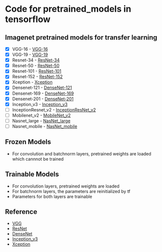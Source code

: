 # Code for pretrained\_models in tensorflow

## Imagenet pretrained models for transfer learning
- [x] VGG-16 - [VGG-16](https://github.com/fchollet/deep-learning-models/releases/download/v0.1/vgg16_weights_tf_dim_ordering_tf_kernels_notop.h5)
- [x] VGG-19 - [VGG-19](https://github.com/fchollet/deep-learning-models/releases/download/v0.1/vgg19_weights_tf_dim_ordering_tf_kernels_notop.h5)
- [x] Resnet-34 - [ResNet-34](https://github.com/qubvel/classification_models/releases/download/0.0.1/resnet34_imagenet_1000_no_top.h5)
- [x] Resnet-50 - [ResNet-50](https://github.com/fchollet/deep-learning-models/releases/download/v0.2/resnet50_weights_tf_dim_ordering_tf_kernels_notop.h5)
- [x] Resnet-101 - [ResNet-101](https://drive.google.com/file/d/0Byy2AcGyEVxfTmRRVmpGWDczaXM/view)
- [x] Resnet-152 - [ResNet-152](https://drive.google.com/file/d/0Byy2AcGyEVxfeXExMzNNOHpEODg/view)
- [x] Xception - [Xception](https://github.com/fchollet/deep-learning-models/releases/download/v0.4/xception_weights_tf_dim_ordering_tf_kernels_notop.h5)
- [x] Densenet-121 - [DenseNet-121](https://github.com/fchollet/deep-learning-models/releases/download/v0.8/densenet121_weights_tf_dim_ordering_tf_kernels_notop.h5)
- [x] Densenet-169 - [DenseNet-169](https://github.com/fchollet/deep-learning-models/releases/download/v0.8/densenet169_weights_tf_dim_ordering_tf_kernels_notop.h5)
- [x] Densenet-201 - [DenseNet-201](https://github.com/fchollet/deep-learning-models/releases/download/v0.8/densenet201_weights_tf_dim_ordering_tf_kernels_notop.h5)
- [x] Inception\_v3 - [Inception\_v3](https://github.com/fchollet/deep-learning-models/releases/download/v0.5/inception_v3_weights_tf_dim_ordering_tf_kernels_notop.h5)
- [ ] InceptionResnet\_v2 - [InceptionResNet\_v2]()
- [ ] Mobilenet\_v2 - [MobileNet\_v2]() 
- [ ] Nasnet\_large - [NasNet\_large]() 
- [ ] Nasnet\_mobile - [NasNet\_mobile]()

## Frozen Models
* For convolution and batchnorm layers, pretrained weights are loaded which cannnot be trained

## Trainable Models
* For convolution layers, pretrained weights are loaded
* For batchnorm layers, the parameters are reinitialized by tf
* Parameters for both layers are trainable

## Reference
* [VGG](https://arxiv.org/abs/1409.1556)
* [ResNet](https://arxiv.org/abs/1512.03385)
* [DenseNet](https://arxiv.org/abs/1608.06993)
* [Inception\_v3](http://arxiv.org/abs/1512.00567)
* [Xception](https://arxiv.org/abs/1610.02357)

